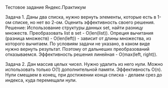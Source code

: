 Тестовое задание Яндекс.Практикум

Задача 1. Даны два списка, нужно вернуть элементы, которые есть в 1-ом списке, но нет во 2-ом. Оценить эффективность своего решения. 
Решение: Использование структуры данных set, найти разницу множеств.
Преобразовать list в set - O(len(list)). 
Опреция вычитания (разница множеств) - O(len(left)) - зависит от длины множества, из которого вычитаем. 
По условиям задачи не указано, в каком виде нужно вернуть результат. Поэтому от дальнеших преобразований отказываемся.
Эффективность решения линейная  - O(max(left, right)).

Задача 2. Дан массив целых чисел. Нужно удалить из него нули. Можно использовать только О(1) дополнительной памяти.
Эффективность O(n). Нули смещаем в конец, при достижении конца списка - делаем срез до индекса, куда перемещали нули.

